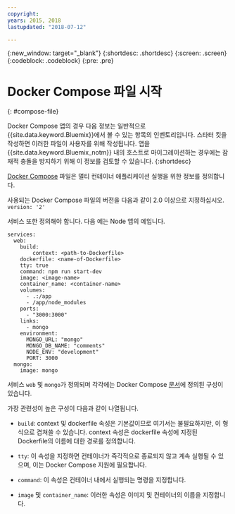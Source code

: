 ```yaml
---
copyright:
years: 2015, 2018
lastupdated: "2018-07-12"

---
```


{:new_window: target="_blank"}
{:shortdesc: .shortdesc}
{:screen: .screen}
{:codeblock: .codeblock}
{:pre: .pre}

# Docker Compose 파일 시작
{: #compose-file}

Docker Compose 앱의 경우 다음 정보는 일반적으로 {{site.data.keyword.Bluemix}}에서 볼 수 있는 항목의 인벤토리입니다. 스타터 킷을 작성하면 이러한 파일이 사용자를 위해 작성됩니다. 앱을 {{site.data.keyword.Bluemix_notm}} 내의 호스트로 마이그레이션하는 경우에는 잠재적 충돌을 방지하기 위해 이 정보를 검토할 수 있습니다.
{:shortdesc}

[Docker Compose](https://docs.docker.com/compose/overview/) 파일은 멀티 컨테이너 애플리케이션 실행을 위한 정보를 정의합니다.

사용되는 Docker Compose 파일의 버전을 다음과 같이 2.0 이상으로 지정하십시오. `version: '2'`

서비스 또한 정의해야 합니다. 다음 예는 Node 앱의 예입니다.

```
services:
  web:
    build:
    	context: <path-to-Dockerfile>
	dockerfile: <name-of-Dockerfile>
    tty: true
    command: npm run start-dev
    image: <image-name>
    container_name: <container-name>
    volumes:
      - .:/app
      - /app/node_modules
    ports:
      - "3000:3000"
    links:
      - mongo
    environment:
      MONGO_URL: "mongo"
      MONGO_DB_NAME: "comments"
      NODE_ENV: "development"
      PORT: 3000
  mongo:
    image: mongo
```

서비스 `web` 및 `mongo`가 정의되며 각각에는 Docker Compose [문서](https://docs.docker.com/compose/compose-file/compose-file-v2/)에 정의된 구성이 있습니다. 

가장 관련성이 높은 구성이 다음과 같이 나열됩니다.

* `build`: context 및 dockerfile 속성은 기본값이므로 여기서는 불필요하지만, 이 형식으로 겹쳐쓸 수 있습니다. context 속성은 dockerfile 속성에 지정된 Dockerfile의 이름에 대한 경로를 정의합니다.

* `tty`: 이 속성을 지정하면 컨테이너가 즉각적으로 종료되지 않고 계속 실행될 수 있으며, 이는 Docker Compose 지원에 필요합니다.

* `command`: 이 속성은 컨테이너 내에서 실행되는 명령을 지정합니다.

* `image` 및 `container_name`: 이러한 속성은 이미지 및 컨테이너의 이름을 지정합니다.
